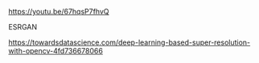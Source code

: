 https://youtu.be/67hqsP7fhvQ

ESRGAN


https://towardsdatascience.com/deep-learning-based-super-resolution-with-opencv-4fd736678066
